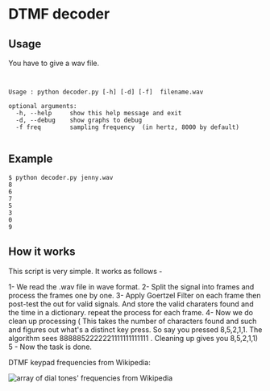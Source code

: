 # DTMF decoder



## Usage

You have to give a wav file.

```


Usage : python decoder.py [-h] [-d] [-f]  filename.wav

optional arguments:
  -h, --help     show this help message and exit
  -d, --debug    show graphs to debug
  -f freq        sampling frequency  (in hertz, 8000 by default)
  
```

## Example


```
$ python decoder.py jenny.wav
8
6
7
5
3
0
9
```


## How it works


This script is very simple. It works as follows -

1- We read the .wav file in wave format. 
2- Split the signal into frames and process the frames one by one. 
3- Apply Goertzel Filter on each frame then post-test the out for valid signals. And store the valid charaters found and the time
   in a dictionary. repeat the process for each frame. 
4- Now we do clean up processing ( This takes the number of characters found and such and figures out what's a distinct key press.
   So say you pressed 8,5,2,1,1. The algorithm sees 8888852222221111111111111 . Cleaning up gives you 8,5,2,1,1)
5 - Now the task is done. 



DTMF keypad frequencies from Wikipedia:

![array of dial tones' frequencies from Wikipedia](https://en.wikipedia.org/wiki/Dual-tone_multi-frequency_signaling)

